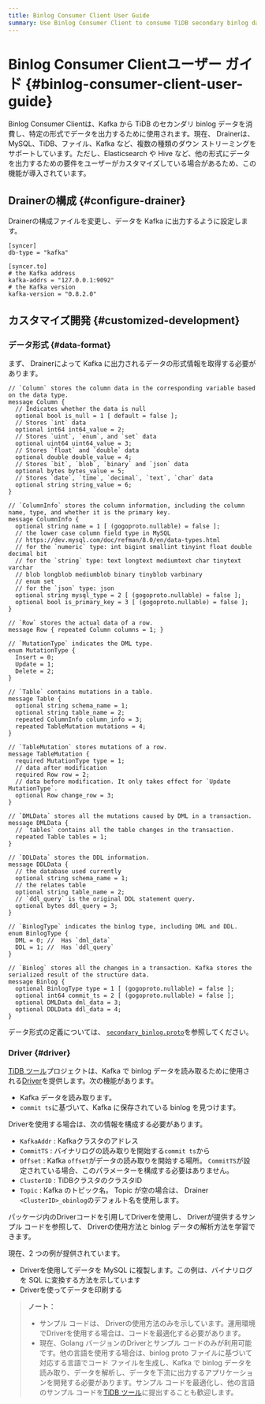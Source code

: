 ```yaml
---
title: Binlog Consumer Client User Guide
summary: Use Binlog Consumer Client to consume TiDB secondary binlog data from Kafka and output the data in a specific format.
---
```


# Binlog Consumer Clientユーザー ガイド {#binlog-consumer-client-user-guide}

Binlog Consumer Clientは、Kafka から TiDB のセカンダリ binlog データを消費し、特定の形式でデータを出力するために使用されます。現在、 Drainerは、MySQL、TiDB、ファイル、Kafka など、複数の種類のダウン ストリーミングをサポートしています。ただし、Elasticsearch や Hive など、他の形式にデータを出力するための要件をユーザーがカスタマイズしている場合があるため、この機能が導入されています。

## Drainerの構成 {#configure-drainer}

Drainerの構成ファイルを変更し、データを Kafka に出力するように設定します。

```
[syncer]
db-type = "kafka"

[syncer.to]
# the Kafka address
kafka-addrs = "127.0.0.1:9092"
# the Kafka version
kafka-version = "0.8.2.0"
```

## カスタマイズ開発 {#customized-development}

### データ形式 {#data-format}

まず、 Drainerによって Kafka に出力されるデータの形式情報を取得する必要があります。

```
// `Column` stores the column data in the corresponding variable based on the data type.
message Column {
  // Indicates whether the data is null
  optional bool is_null = 1 [ default = false ];
  // Stores `int` data
  optional int64 int64_value = 2;
  // Stores `uint`, `enum`, and `set` data
  optional uint64 uint64_value = 3;
  // Stores `float` and `double` data
  optional double double_value = 4;
  // Stores `bit`, `blob`, `binary` and `json` data
  optional bytes bytes_value = 5;
  // Stores `date`, `time`, `decimal`, `text`, `char` data
  optional string string_value = 6;
}

// `ColumnInfo` stores the column information, including the column name, type, and whether it is the primary key.
message ColumnInfo {
  optional string name = 1 [ (gogoproto.nullable) = false ];
  // the lower case column field type in MySQL
  // https://dev.mysql.com/doc/refman/8.0/en/data-types.html
  // for the `numeric` type: int bigint smallint tinyint float double decimal bit
  // for the `string` type: text longtext mediumtext char tinytext varchar
  // blob longblob mediumblob binary tinyblob varbinary
  // enum set
  // for the `json` type: json
  optional string mysql_type = 2 [ (gogoproto.nullable) = false ];
  optional bool is_primary_key = 3 [ (gogoproto.nullable) = false ];
}

// `Row` stores the actual data of a row.
message Row { repeated Column columns = 1; }

// `MutationType` indicates the DML type.
enum MutationType {
  Insert = 0;
  Update = 1;
  Delete = 2;
}

// `Table` contains mutations in a table.
message Table {
  optional string schema_name = 1;
  optional string table_name = 2;
  repeated ColumnInfo column_info = 3;
  repeated TableMutation mutations = 4;
}

// `TableMutation` stores mutations of a row.
message TableMutation {
  required MutationType type = 1;
  // data after modification
  required Row row = 2;
  // data before modification. It only takes effect for `Update MutationType`.
  optional Row change_row = 3;
}

// `DMLData` stores all the mutations caused by DML in a transaction.
message DMLData {
  // `tables` contains all the table changes in the transaction.
  repeated Table tables = 1;
}

// `DDLData` stores the DDL information.
message DDLData {
  // the database used currently
  optional string schema_name = 1;
  // the relates table
  optional string table_name = 2;
  // `ddl_query` is the original DDL statement query.
  optional bytes ddl_query = 3;
}

// `BinlogType` indicates the binlog type, including DML and DDL.
enum BinlogType {
  DML = 0; //  Has `dml_data`
  DDL = 1; //  Has `ddl_query`
}

// `Binlog` stores all the changes in a transaction. Kafka stores the serialized result of the structure data.
message Binlog {
  optional BinlogType type = 1 [ (gogoproto.nullable) = false ];
  optional int64 commit_ts = 2 [ (gogoproto.nullable) = false ];
  optional DMLData dml_data = 3;
  optional DDLData ddl_data = 4;
}
```

データ形式の定義については、 [`secondary_binlog.proto`](https://github.com/pingcap/tidb/blob/master/tidb-binlog/proto/proto/secondary_binlog.proto)を参照してください。

### Driver {#driver}

[TiDB ツール](https://github.com/pingcap/tidb-tools/)プロジェクトは、Kafka で binlog データを読み取るために使用される[Driver](https://github.com/pingcap/tidb/tree/master/tidb-binlog/driver)を提供します。次の機能があります。

-   Kafka データを読み取ります。
-   `commit ts`に基づいて、Kafka に保存されている binlog を見つけます。

Driverを使用する場合は、次の情報を構成する必要があります。

-   `KafkaAddr` : Kafkaクラスタのアドレス
-   `CommitTS` : バイナリログの読み取りを開始する`commit ts`から
-   `Offset` : Kafka `offset`がデータの読み取りを開始する場所。 `CommitTS`が設定されている場合、このパラメーターを構成する必要はありません。
-   `ClusterID` : TiDBクラスタのクラスタID
-   `Topic` : Kafka のトピック名。 Topic が空の場合は、 Drainer `<ClusterID>_obinlog`のデフォルト名を使用します。

パッケージ内のDriverコードを引用してDriverを使用し、 Driverが提供するサンプル コードを参照して、 Driverの使用方法と binlog データの解析方法を学習できます。

現在、2 つの例が提供されています。

-   Driverを使用してデータを MySQL に複製します。この例は、バイナリログを SQL に変換する方法を示しています
-   Driverを使ってデータを印刷する

> **ノート：**
>
> -   サンプル コードは、 Driverの使用方法のみを示しています。運用環境でDriverを使用する場合は、コードを最適化する必要があります。
> -   現在、Golang バージョンのDriverとサンプル コードのみが利用可能です。他の言語を使用する場合は、binlog proto ファイルに基づいて対応する言語でコード ファイルを生成し、Kafka で binlog データを読み取り、データを解析し、データを下流に出力するアプリケーションを開発する必要があります。サンプル コードを最適化し、他の言語のサンプル コードを[TiDB ツール](https://github.com/pingcap/tidb-tools)に提出することも歓迎します。
